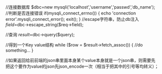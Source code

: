 //连接数据库
$dbc=new mysqli('localhost','username','passwd','db_name');
//判断是否连接错误
if(mysqli_connect_errno())
{
		echo 'connection error'.mysqli_connect_error();
		exit();
}
//escape字符串，防止db注入
$field=$dbc->escape_string($req->field);

//查询
$result=$dbc->query($query);

//得到一个Key value结构
while ($row = $result->fetch_assoc()) {
	//do something...
}

//如果返回给前前端的json串里面本身某个value本身就是一个json串，则需要先把这个要作为value的json先json_encode一次（相当于把其中的引号等均转义）；